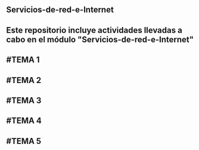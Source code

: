 ## Servicios-de-red-e-Internet

Este repositorio incluye actividades llevadas a cabo en el módulo "Servicios-de-red-e-Internet"
---
#TEMA 1
---
#TEMA 2
---
#TEMA 3
---
#TEMA 4
---
#TEMA 5
---

